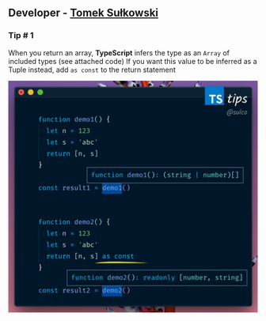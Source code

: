 ## Developer - [Tomek Sułkowski](https://twitter.com/sulco)

### Tip # 1

When you return an array, **TypeScript** infers the type as an `Array` of included types (see attached code)
If you want this value to be inferred as a Tuple instead, add `as const` to the return statement

![tip-one](./media/sulco/1.jpeg)